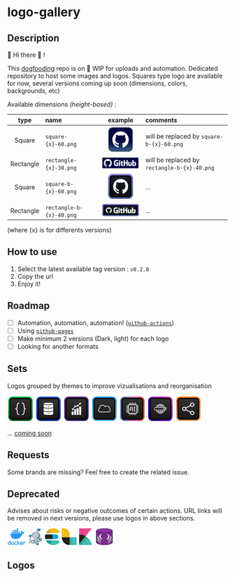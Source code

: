 # logo-gallery

## Description

:mega: Hi there :wave: !

This [dogfooding](https://en.wikipedia.org/wiki/Eating_your_own_dog_food) repo is on :construction: WIP for uploads and automation. 
Dedicated repository to host some images and logos.
Squares type logo are available for now, several versions coming up soon (dimensions, colors, backgrounds, etc)

Available dimensions *(height-based)* :

|type|name|example|comments|
|:--:|:--|:--:|:--|
|Square|`square-{x}-60.png`|![github](./img/g/github/square-1-60.png "github")|will be replaced by `square-b-{x}-60.png`|
|Rectangle|`rectangle-{x}-30.png`|![github](./img/g/github/rectangle-1-30.png "github")|will be replaced by `rectangle-b-{x}-40.png`|
|Square|`square-b-{x}-60.png`|![github](./img/g/github/square-b-1-60.png "github")|...|
|Rectangle|`rectangle-b-{x}-40.png`|![github](./img/g/github/rectangle-b-1-40.png "github")|...|

(where {x} is for differents versions)

## How to use

1. Select the latest available tag version : `v0.2.8`
2. Copy the url
3. Enjoy it!

## Roadmap

* [ ] Automation, automation, automation! ([`github-actions`](https://github.com/features/actions))
* [ ] Using [`github-pages`](https://pages.github.com/)
* [ ] Make minimum 2 versions (Dark, light) for each logo
* [ ] Looking for another formats

## Sets

Logos grouped by themes to improve vizualisations and reorganisation

![coding](./set/coding/square-1-60.png "coding")
![database](./set/database/square-1-60.png "database")
![dataviz](./set/dataviz/square-1-60.png "dataviz")
![cloud](./set/cloud/square-1-60.png "cloud")
![ai](./set/ai/square-1-60.png "ai")
![webbrowser](./set/webbrowser/square-1-60.png "webbrowser")
![socialnetwork](./set/socialnetwork/square-1-60.png "socialnetwork")

... [coming soon](./sets.md)

## Requests

Some brands are missing? Feel free to create the related issue. 

## Deprecated

Advises about risks or negative outcomes of certain actions.
URL links will be removed in next versions, please use logos in above sections.

![docker](img/docker/docker.png "docker")
![docker-compose](img/docker-compose/docker-compose.png "docker-compose")
![elk](img/elk/elk.png "elk")
![schemacrawler](img/schemacrawler/schemacrawler.png "elk")

## Logos
